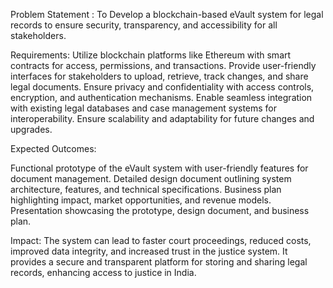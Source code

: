 Problem Statement : To Develop a blockchain-based eVault system for legal records to ensure security, transparency, and accessibility for all stakeholders.

Requirements:
Utilize blockchain platforms like Ethereum with smart contracts for access, permissions, and transactions.
Provide user-friendly interfaces for stakeholders to upload, retrieve, track changes, and share legal documents.
Ensure privacy and confidentiality with access controls, encryption, and authentication mechanisms.
Enable seamless integration with existing legal databases and case management systems for interoperability.
Ensure scalability and adaptability for future changes and upgrades.

Expected Outcomes:

Functional prototype of the eVault system with user-friendly features for document management.
Detailed design document outlining system architecture, features, and technical specifications.
Business plan highlighting impact, market opportunities, and revenue models.
Presentation showcasing the prototype, design document, and business plan.

Impact:
The system can lead to faster court proceedings, reduced costs, improved data integrity, and increased trust in the justice system. It provides a secure and transparent platform for storing and sharing legal records, enhancing access to justice in India.
